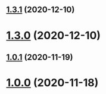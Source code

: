 ## [1.3.1](https://github.com/z704600202qj/iparking/compare/v1.3.0...v1.3.1) (2020-12-10)



# [1.3.0](https://github.com/z704600202qj/iparking/compare/v1.0.1...v1.3.0) (2020-12-10)



## [1.0.1](https://github.com/z704600202qj/iparking/compare/1.0.0...v1.0.1) (2020-11-19)



# [1.0.0](https://github.com/z704600202qj/iparking/compare/0.2.0...1.0.0) (2020-11-18)



